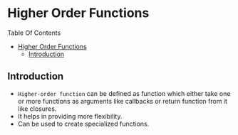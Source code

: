 # Higher Order Functions

Table Of Contents
- [Higher Order Functions](#higher-order-functions)
  - [Introduction](#introduction)


## Introduction

- `Higher-order function` can be defined as function which either take one or more functions as arguments like callbacks or return function from it like closures.
- It helps in providing more flexibility.
- Can be used to create specialized functions.

